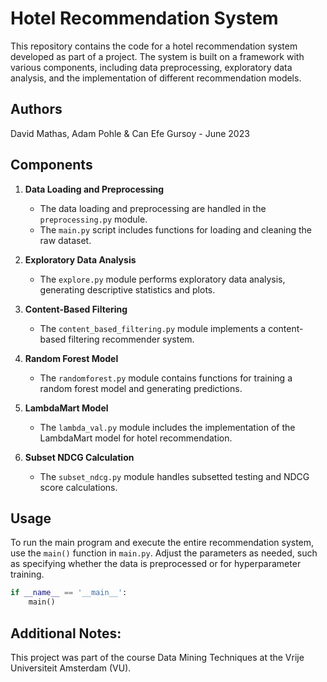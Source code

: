 # Hotel Recommendation System

This repository contains the code for a hotel recommendation system developed as part of a project. The system is built on a framework with various components, including data preprocessing, exploratory data analysis, and the implementation of different recommendation models.

## Authors
David Mathas, Adam Pohle & Can Efe Gursoy - June 2023

## Components

1. **Data Loading and Preprocessing**
   - The data loading and preprocessing are handled in the `preprocessing.py` module.
   - The `main.py` script includes functions for loading and cleaning the raw dataset.

2. **Exploratory Data Analysis**
   - The `explore.py` module performs exploratory data analysis, generating descriptive statistics and plots.

3. **Content-Based Filtering**
   - The `content_based_filtering.py` module implements a content-based filtering recommender system.

4. **Random Forest Model**
   - The `randomforest.py` module contains functions for training a random forest model and generating predictions.

5. **LambdaMart Model**
   - The `lambda_val.py` module includes the implementation of the LambdaMart model for hotel recommendation.

6. **Subset NDCG Calculation**
   - The `subset_ndcg.py` module handles subsetted testing and NDCG score calculations.

## Usage

To run the main program and execute the entire recommendation system, use the `main()` function in `main.py`. Adjust the parameters as needed, such as specifying whether the data is preprocessed or for hyperparameter training.

```python
if __name__ == '__main__':
    main()
```

## Additional Notes:

This project was part of the course Data Mining Techniques at the Vrije Universiteit Amsterdam (VU).
